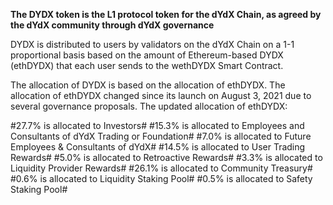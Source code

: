**The DYDX token is the L1 protocol token for the dYdX Chain, as agreed by the dYdX community through dYdX governance**

DYDX is distributed to users by validators on the dYdX Chain on a 1-1 proportional basis based on the amount of Ethereum-based DYDX (ethDYDX) that each user sends to the wethDYDX Smart Contract.

The allocation of DYDX is based on the allocation of ethDYDX. The allocation of ethDYDX changed since its launch on August 3, 2021 due to several governance proposals. The updated allocation of ethDYDX:

#27.7% is allocated to Investors#
#15.3% is allocated to Employees and Consultants of dYdX Trading or Foundation#
#7.0% is allocated to Future Employees & Consultants of dYdX#
#14.5% is allocated to User Trading Rewards#
#5.0% is allocated to Retroactive Rewards#
#3.3% is allocated to Liquidity Provider Rewards#
#26.1% is allocated to Community Treasury#
#0.6% is allocated to Liquidity Staking Pool#
#0.5% is allocated to Safety Staking Pool#
